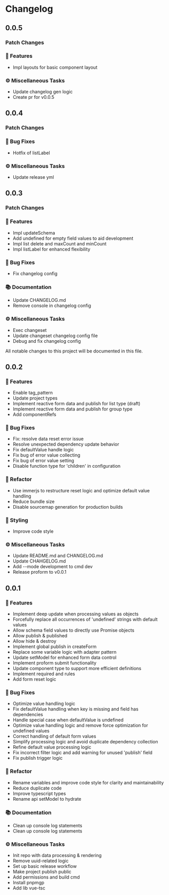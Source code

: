 # Changelog

## 0.0.5

### Patch Changes

### 🚀 Features

- Impl layouts for basic component layout

### ⚙️ Miscellaneous Tasks

- Update changelog gen logic
- Create pr for v0.0.5

## 0.0.4

### Patch Changes

### 🐛 Bug Fixes

- Hotfix of listLabel

### ⚙️ Miscellaneous Tasks

- Update release yml

## 0.0.3

### Patch Changes

### 🚀 Features

- Impl updateSchema
- Add undefined for empty field values to aid development
- Impl list delete and maxCount and minCount
- Impl listLabel for enhanced flexibility

### 🐛 Bug Fixes

- Fix changelog config

### 📚 Documentation

- Update CHANGELOG.md
- Remove console in changelog config

### ⚙️ Miscellaneous Tasks

- Exec changeset
- Update changeset changelog config file
- Debug and fix changelog config

All notable changes to this project will be documented in this file.

## 0.0.2

### 🚀 Features

- Enable tag_pattern
- Update project types
- Implement reactive form data and publish for list type (draft)
- Implement reactive form data and publish for group type
- Add componentRefs

### 🐛 Bug Fixes

- Fix: resolve data reset error issue
- Resolve unexpected dependency update behavior
- Fix defaultValue handle logic
- Fix bug of error value collecting
- Fix bug of error value setting
- Disable function type for 'children' in configuration

### 🚜 Refactor

- Use immerjs to restructure reset logic and optimize default value handling
- Reduce bundle size
- Disable sourcemap generation for production builds

### 🎨 Styling

- Improve code style

### ⚙️ Miscellaneous Tasks

- Update README.md and CHANGELOG.md
- Update CHAHGELOG.md
- Add --mode development to cmd dev
- Release proform to v0.0.1

## 0.0.1

### 🚀 Features

- Implement deep update when processing values as objects
- Forcefully replace all occurrences of 'undefined' strings with default values
- Allow schema field values to directly use Promise objects
- Allow publish & published
- Allow hide & destroy
- Implement global publish in createForm
- Replace some variable logic with adapter pattern
- Update setModel for enhanced form data control
- Implement proform submit functionality
- Update component type to support more efficient definitions
- Implement required and rules
- Add form reset logic

### 🐛 Bug Fixes

- Optimize value handling logic
- Fix defaultValue handling when key is missing and field has dependencies
- Handle special case when defaultValue is undefined
- Optimize value handling logic and remove force optimization for undefined values
- Correct handling of default form values
- Simplify processing logic and avoid duplicate dependency collection
- Refine default value processing logic
- Fix incorrect filter logic and add warning for unused 'publish' field
- Fix publish trigger logic

### 🚜 Refactor

- Rename variables and improve code style for clarity and maintainability
- Reduce duplicate code
- Improve typescript types
- Rename api setModel to hydrate

### 📚 Documentation

- Clean up console log statements
- Clean up console log statements

### ⚙️ Miscellaneous Tasks

- Init repo with data processing & rendering
- Remove uuid-related logic
- Set up basic release workflow
- Make project publish public
- Add permissions and build cmd
- Install pnpmgp
- Add lib vue-tsc

<!-- generated by git-cliff -->
